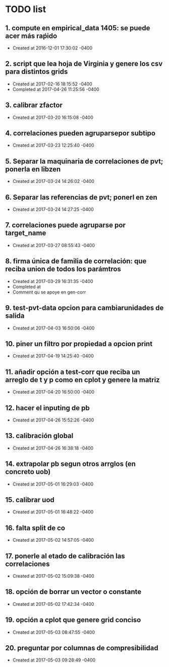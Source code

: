 # TODO list
## 1. compute en empirical_data 1405: se puede acer más raṕido
- Created at   2016-12-01 17:30:02 -0400

## 2. script que lea hoja de Virginia y genere los csv para distintos grids
- Created at   2017-02-16 18:15:52 -0400
- Completed at 2017-04-26 11:25:56 -0400

## 3. calibrar zfactor
- Created at   2017-03-20 16:15:08 -0400

## 4. correlaciones pueden agruparsepor subtipo
- Created at   2017-03-23 12:25:40 -0400

## 5. Separar la maquinaria de correlaciones de pvt; ponerla en libzen
- Created at   2017-03-24 14:26:02 -0400

## 6. Separar las referencias de pvt; ponerl en zen
- Created at   2017-03-24 14:27:25 -0400

## 7. correlaciones puede agruparse por target_name
- Created at   2017-03-27 08:55:43 -0400

## 8. firma única de familia de correlación: que reciba union de todos los parámtros
- Created at   2017-03-29 16:31:35 -0400
- Completed at 
- Comment      qu se apoye en gen-corr

## 9. test-pvt-data opcion para cambiarunidades de salida
- Created at   2017-04-03 16:50:06 -0400

## 10. piner un filtro por propiedad a opcion print
- Created at   2017-04-19 14:25:40 -0400

## 11. añadir opción a test-corr que reciba un arreglo de t y p como en cplot y genere la matriz
- Created at   2017-04-20 16:50:00 -0400

## 12. hacer el inputing de pb
- Created at   2017-04-26 15:52:26 -0400

## 13. calibración global
- Created at   2017-04-26 16:38:18 -0400

## 14. extrapolar pb segun otros arrglos (en concreto uob)
- Created at   2017-05-01 16:29:03 -0400

## 15. calibrar uod
- Created at   2017-05-01 16:48:22 -0400

## 16. falta split de co
- Created at   2017-05-02 14:57:05 -0400

## 17. ponerle al etado de calibración las correlaciones
- Created at   2017-05-02 15:09:38 -0400

## 18. opción de borrar un vector o constante
- Created at   2017-05-02 17:42:34 -0400

## 19. opción a cplot que genere grid conciso
- Created at   2017-05-03 08:47:55 -0400

## 20. preguntar por columnas de compresibilidad
- Created at   2017-05-03 09:28:49 -0400

